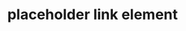 ---
{
  "title": "placeholder link element",
  "description": "If the a element has no href attribute, then the element represents a placeholder for where a link might otherwise have been placed, if it had been relevant, consisting of just the element's contents.",
  "category": "html",
  "keywords": [
    "placeholder link element"
  ],
  "last_test_date": "2019-07-28",
  "test_results_url": "https://a11ysupport.io/tech/html/a_element",
  "stats": {
    "dragon_win": {
      "chrome": {
        "75": "a"
      }
    },
    "jaws": {
      "chrome": {
        "75": "a"
      },
      "ie": {
        "11": "a"
      },
      "firefox": {
        "68": "a"
      }
    },
    "narrator": {
      "edge": {
        "44": "a"
      }
    },
    "nvda": {
      "chrome": {
        "75": "y"
      },
      "firefox": {
        "68": "y"
      }
    },
    "orca": {
      "firefox": {
        "69": "y"
      }
    },
    "talkback": {
      "and_chr": {
        "75": "y"
      }
    },
    "va_and": {
      "and_chr": {
        "77": "y"
      }
    },
    "vo_ios": {
      "ios_saf": {
        "12.3.1": "y"
      }
    },
    "vo_macos": {
      "safari": {
        "12.1.1": "a"
      }
    },
    "vc_ios": {
      "ios_saf": {
        "13.0": "a"
      }
    },
    "vc_macos": {
      "safari": {
        "13.0.2": "y"
      }
    },
    "wsr": {
      "edge": {
        "44": null
      },
      "chrome": {
        "77": "n"
      }
    }
  },
  "links": {
    "WHATWG HTML spec for the a element": "https://html.spec.whatwg.org/multipage/text-level-semantics.html#the-a-element",
    "HTML AAM for the a element (without href)": "https://w3c.github.io/html-aam/#el-a-no-href"
  }
}
---